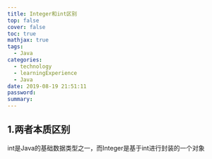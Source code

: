 ```yaml
---
title: Integer和int区别
top: false
cover: false
toc: true
mathjax: true
tags:
  - Java
categories:
  - technology
  - learningExperience
  - Java
date: 2019-08-19 21:51:11
password:
summary:
---
```

## 1.两者本质区别
  int是Java的基础数据类型之一，而Integer是基于int进行封装的一个对象

